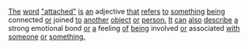 [The](./the.md) [word](./word.md) ["attached"](./attached.md) [is](./is.md) [an](./an.md) adjective [that](./that.md) [refers](./refers.md) [to](./to.md) [something](./something.md) [being](./being.md) connected [or](./or.md) joined [to](./to.md) [another](./another.md) [object](./object.md) [or](./or.md) [person.](./person.md) [It](./it.md) [can](./can.md) [also](./also.md) [describe](./describe.md) [a](./a.md) strong emotional bond [or](./or.md) [a](./a.md) feeling [of](./of.md) [being](./being.md) involved [or](./or.md) associated [with](./with.md) [someone](./someone.md) [or](./or.md) [something.](./something.md)